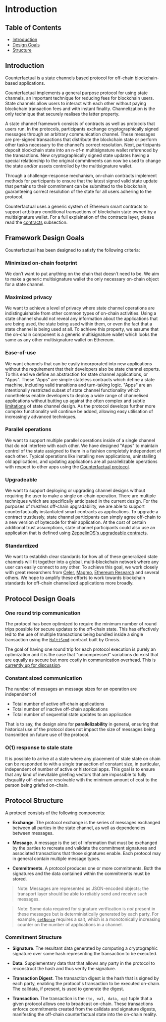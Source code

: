 # Introduction

## Table of Contents

- [Introduction](#introduction)
- [Design Goals](#design-goals)
- [Structure](#structure)

## Introduction

Counterfactual is a state channels based protocol for off-chain blockchain-based applications.

Counterfactual implements a general purpose protocol for using state channels, an important technique for reducing fees for blockchain users. State channels allow users to interact with each other without paying blockchain transaction fees and with instant finality. Channelization is the only technique that securely realises the latter property.

A state channel framework consists of contracts as well as protocols that users run. In the protocols, participants exchange cryptographically signed messages through an arbitrary communication channel. These messages are pre-signed transactions that distribute the blockchain state or perform other tasks necessary to the channel's correct resolution. Next, participants deposit blockchain state into an n-of-n multisignature wallet referenced by the transactions. New cryptographically signed state updates having a special relationship to the original commitments can now be used to change the state and/or assets controlled by the multisignature wallet.

Through a challenge-response mechanism, on-chain contracts implement methods for participants to ensure that the latest signed valid state update that pertains to their commitment can be submitted to the blockchain, guaranteeing correct resolution of the state for all users adhering to the protocol.

Counterfactual uses a generic system of Ethereum smart contracts to support artbitrary conditional transactions of blockchain state owned by a multisignature wallet. For a full explaination of the contracts layer, please read the [contracts](./01-contracts.md) subsection.

## Framework Design Goals

Counterfactual has been designed to satisfy the following criteria:

### Minimized on-chain footprint

We don’t want to put anything on the chain that doesn’t need to be. We aim to make a generic multisignature wallet the only necessary on-chain object for a state channel.

### Maximized privacy

We want to achieve a level of privacy where state channel operations are indistinguishable from other common types of on-chain activities. Using a state channel should not reveal any information about the applications that are being used, the state being used within them, or even the fact that a state channel is being used at all. To achieve this property, we assume that the on-chain component is a generic multisignature wallet which looks the same as any other multisignature wallet on Ethereum.

### Ease-of-use

We want channels that can be easily incorporated into new applications without the requirement that their developers also be state channel experts. To this end we define an abstraction for state channel applications, or "Apps". These "Apps" are simple stateless contracts which define a state machine, including valid transitions and turn-taking logic. "Apps" are an intentionally restricted subset of state channel functionality which nonetheless enable developers to deploy a wide range of channelised applications without butting up against the often complex and subtle [limitations](#limitations) of state channel design. As the protocol develops further more complex functionality will continue be added, allowing easy utilisation of increasingly advanced techniques.

### Parallel operations

We want to support multiple parallel operations inside of a single channel that do not interfere with each other. We have designed "Apps" to maintain control of the state assigned to them in a fashion completely independent of each other. Typical operations like installing new applications, uninstalling old applications, and updating applications are all parallelizable operations with respect to other apps using the [Counterfactual protocol](./00-protocol.md).

### Upgradeable

We want to support deploying or upgrading channel designs without requiring the user to make a single on-chain operation. There are multiple techniques which are specifically anticipated in the current design. For the purposes of _trustless_ off-chain upgradability, we are able to support counterfactually instantiated smart contracts as applications. To upgrade a contract trustlessly, state channel participants can simply agree off-chain to a new version of bytecode for their application. At the cost of certain additional trust assumptions, state channel participants could also use an application that is defined using [ZeppelinOS's upgradeable contracts](https://docs.zeppelinos.org/docs/building.html).

### Standardized

We want to establish clear standards for how all of these generalized state channels will fit together into a global, multi-blockchain network where any user can easily connect to any other. To achieve this goal, we work closely with great researchers from [Celer](https://celer.network), [Magmo](https://magmo.com), [Ethereum Research](http://eth.sg) and several others. We hope to amplify these efforts to work towards blockchain standards for off-chain channelized applications more broadly.

## Protocol Design Goals

### One round trip communication

The protocol has been optimized to require the minimum number of round trips possible for secure updates to the off-chain state. This has effectively led to the use of multiple transactions being bundled inside a single transaction using the [`MultiSend`](https://github.com/counterfactual/monorepo/blob/master/packages/contracts/contracts/delegateTargets/MultiSend.sol) contract built by Gnosis.

The goal of having one round trip for each protocol execution is purely an optimization and it is the case that "uncompressed" variations do exist that are equally as secure but more costly in communication overhead. This is [currently up for discussion](https://github.com/counterfactual/specs/issues/13).

### Constant sized communication

The number of messages an message sizes for an operation are independent of

- Total number of active off-chain applications
- Total number of inactive off-chain applications
- Total number of sequential state updates to an application

That is to say, the design aims for **parallelizability** in general, ensuring that historical use of the protocol does not impact the size of messages being transmitted on future use of the protocol.

### O(1) response to stale state

It is possible to arrive at a state where any placement of stale state on chain can be responded to with a single transaction of constant size, in particular, independent of number of active or historical apps. This goal is to ensure that any kind of inevitable griefing vectors that are impossible to fully disqualify off-chain are resolvable with the minimum amount of cost to the person being griefed on-chain.

## Protocol Structure

A protocol consists of the following components:

- **Exchange**. The protocol exchange is the series of messages exchanged between all parties in the state channel, as well as dependencies between messages.

- **Message**. A message is the set of information that must be exchanged by the parties to recreate and validate the commitment signatures and associated transactions that those signatures enable. Each protocol may in general contain multiple message types.

- **Commitments**. A protocol produces one or more commitments. Both the signatures and the data contained within the commitments must be stored.

> Note: Messages are represented as JSON-encoded objects; the transport layer should be able to reliably send and receive such messages.

> Note: Some data required for signature verification is _not_ present in these messages but is deterministically generated by each party. For example, [`setNonce`](https://github.com/counterfactual/monorepo/blob/master/packages/contracts/contracts/NonceRegistry.sol#L42) requires a salt, which is a monotonically increasing counter on the number of applications in a channel.

### Commitment Structure

- **Signature**. The resultant data generated by computing a cryptographic signature over some hash representing the transaction to be executed.

- **Data**. Supplementary data that that allows any party in the protocol to reconstruct the hash and thus verify the signature.

- **Transaction Digest**. The transaction digest is the hash that is signed by each party, enabling the protocol's transaction to be executed on-chain. The calldata, if present, is used to generate the digest.

- **Transaction**. The transaction is the `(to, val, data, op)` tuple that a given protocol allows one to broadcast on-chain. These transactions enforce commitments created from the calldata and signature digests, manifesting the off-chain counterfactual state into the on-chain reality.
